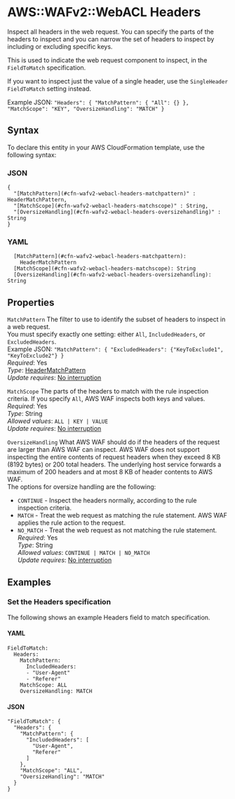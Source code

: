 # AWS::WAFv2::WebACL Headers<a name="aws-properties-wafv2-webacl-headers"></a>

Inspect all headers in the web request\. You can specify the parts of the headers to inspect and you can narrow the set of headers to inspect by including or excluding specific keys\.

This is used to indicate the web request component to inspect, in the `FieldToMatch` specification\.

If you want to inspect just the value of a single header, use the `SingleHeader` `FieldToMatch` setting instead\.

Example JSON: `"Headers": { "MatchPattern": { "All": {} }, "MatchScope": "KEY", "OversizeHandling": "MATCH" }`

## Syntax<a name="aws-properties-wafv2-webacl-headers-syntax"></a>

To declare this entity in your AWS CloudFormation template, use the following syntax:

### JSON<a name="aws-properties-wafv2-webacl-headers-syntax.json"></a>

```
{
  "[MatchPattern](#cfn-wafv2-webacl-headers-matchpattern)" : HeaderMatchPattern,
  "[MatchScope](#cfn-wafv2-webacl-headers-matchscope)" : String,
  "[OversizeHandling](#cfn-wafv2-webacl-headers-oversizehandling)" : String
}
```

### YAML<a name="aws-properties-wafv2-webacl-headers-syntax.yaml"></a>

```
  [MatchPattern](#cfn-wafv2-webacl-headers-matchpattern):
    HeaderMatchPattern
  [MatchScope](#cfn-wafv2-webacl-headers-matchscope): String
  [OversizeHandling](#cfn-wafv2-webacl-headers-oversizehandling): String
```

## Properties<a name="aws-properties-wafv2-webacl-headers-properties"></a>

`MatchPattern` <a name="cfn-wafv2-webacl-headers-matchpattern"></a>
The filter to use to identify the subset of headers to inspect in a web request\.  
You must specify exactly one setting: either `All`, `IncludedHeaders`, or `ExcludedHeaders`\.  
Example JSON: `"MatchPattern": { "ExcludedHeaders": {"KeyToExclude1", "KeyToExclude2"} }`  
_Required_: Yes  
_Type_: [HeaderMatchPattern](aws-properties-wafv2-webacl-headermatchpattern.md)  
_Update requires_: [No interruption](https://docs.aws.amazon.com/AWSCloudFormation/latest/UserGuide/using-cfn-updating-stacks-update-behaviors.html#update-no-interrupt)

`MatchScope` <a name="cfn-wafv2-webacl-headers-matchscope"></a>
The parts of the headers to match with the rule inspection criteria\. If you specify `All`, AWS WAF inspects both keys and values\.  
_Required_: Yes  
_Type_: String  
_Allowed values_: `ALL | KEY | VALUE`  
_Update requires_: [No interruption](https://docs.aws.amazon.com/AWSCloudFormation/latest/UserGuide/using-cfn-updating-stacks-update-behaviors.html#update-no-interrupt)

`OversizeHandling` <a name="cfn-wafv2-webacl-headers-oversizehandling"></a>
What AWS WAF should do if the headers of the request are larger than AWS WAF can inspect\. AWS WAF does not support inspecting the entire contents of request headers when they exceed 8 KB \(8192 bytes\) or 200 total headers\. The underlying host service forwards a maximum of 200 headers and at most 8 KB of header contents to AWS WAF\.  
The options for oversize handling are the following:

- `CONTINUE` \- Inspect the headers normally, according to the rule inspection criteria\.
- `MATCH` \- Treat the web request as matching the rule statement\. AWS WAF applies the rule action to the request\.
- `NO_MATCH` \- Treat the web request as not matching the rule statement\.
  _Required_: Yes  
  _Type_: String  
  _Allowed values_: `CONTINUE | MATCH | NO_MATCH`  
  _Update requires_: [No interruption](https://docs.aws.amazon.com/AWSCloudFormation/latest/UserGuide/using-cfn-updating-stacks-update-behaviors.html#update-no-interrupt)

## Examples<a name="aws-properties-wafv2-webacl-headers--examples"></a>

### Set the Headers specification<a name="aws-properties-wafv2-webacl-headers--examples--Set_the_Headers_specification_"></a>

The following shows an example Headers field to match specification\.

#### YAML<a name="aws-properties-wafv2-webacl-headers--examples--Set_the_Headers_specification_--yaml"></a>

```
FieldToMatch:
  Headers:
    MatchPattern:
      IncludedHeaders:
      - "User-Agent"
      - "Referer"
    MatchScope: ALL
    OversizeHandling: MATCH
```

#### JSON<a name="aws-properties-wafv2-webacl-headers--examples--Set_the_Headers_specification_--json"></a>

```
"FieldToMatch": {
  "Headers": {
    "MatchPattern": {
      "IncludedHeaders": [
        "User-Agent",
        "Referer"
      ]
    },
    "MatchScope": "ALL",
    "OversizeHandling": "MATCH"
  }
}
```
